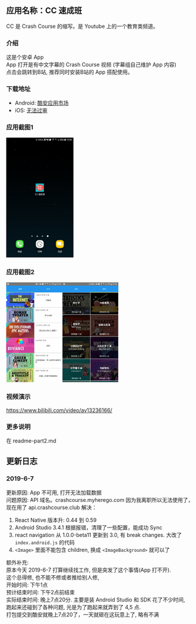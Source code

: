 ## 应用名称：CC 速成班
CC 是 Crash Course 的缩写。是 Youtube 上的一个教育类频道。

### 介绍
这是个安卓 App    
App 打开是有中文字幕的 Crash Course 视频 (字幕组自己维护 App 内容)     
点击会跳转到B站, 推荐同时安装B站的 App 搭配使用。             

### 下载地址
* Android: [酷安应用市场](https://www.coolapk.com/apk/147390)
* iOS: [无法过审](https://github.com/1c7/CrashCourse-iOS-App)

### 应用截图1
<img src="/unrelated-stuff/ss.png" width="36%">

### 应用截图2
<img src="/unrelated-stuff/tab1.jpg" width="30%"><img src="/unrelated-stuff/tab2.jpg" width="30%">


### 视频演示
https://www.bilibili.com/video/av13236166/

### 更多说明
在 readme-part2.md

## 更新日志
### 2019-6-7 
更新原因: App 不可用, 打开无法加载数据    
问题原因: API 域名。crashcourse.myherego.com 因为我离职所以无法使用了，现在用了 api.crashcourse.club
解决：
1. React Native 版本升: 0.44 到 0.59
2. Android Studio 3.4.1 根据报错，清理了一些配置，能成功 Sync
3. react navigation 从 1.0.0-beta11 更新到 3.0, 有 break changes. 大改了 `index.android.js` 的代码 
4. `<Image>` 里面不能包含 children, 换成 `<ImageBackground>` 就可以了

额外补充:    
原本今天 2019-6-7 打算继续找工作, 但是突发了这个事情(App 打不开).   
这个总得修, 也不能不修或者推给别人修,    
开始时间: 下午1点    
预计结束时间: 下午2点前结束      
实际结束时间: 晚上7点20分. 主要是装 Android Studio 和 SDK 花了不少时间,  
跑起来还碰到了各种问题, 光是为了跑起来就弄到了 4,5 点.      
打包提交到酷安就晚上7点20了，一天就砸在这玩意上了, 略有不满      
